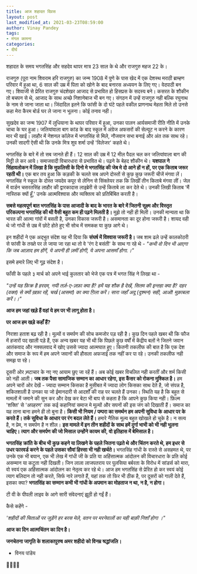 ```yaml
---
title: आज शहादत दिवस
layout: post
last_modified_at: 2021-03-23T08:59:00
author: Vinay Pandey
tags:
- मंगल कामना
categories:
- दीर्घ
---
```

शहादत के समय भगतसिंह और सहदेव थापर मात्र 23 साल के थे और राजगुरु महज 22 के। 

राजगुरु (पूरा नाम शिवराम हरि राजगुरु) का जन्म 1908 में पुणे के पास खेद में एक देशस्थ मराठी ब्राम्हण  परिवार में हुआ था, 6 साल की उम्र में पिता को खोने के बाद बनारस अध्ययन के लिए गए। वेदपाठी बन गए। शिवाजी से प्रेरित राजगुरु चंदशेखर आजाद से प्रभावित हो हिसप्रस के सदस्य बने। कसरत के शौकीन तो बचपन से थे, आजाद के साथ अच्छे निशानेबाज भी बन गए। संगठन में उन्हें राजगुरु नही बल्कि रघुनाथ के नाम से जाना जाता था। जिंदादिल इतने कि फांसी के दो घंटे पहले वकील प्राणनाथ मेहता मिले तो उनसे कहा मेरा कैरम बोर्ड घर ले जाना न भूलना। कोई तनाव नही।

सुखदेव का जन्म 1907 में लुधियाना के थापर परिवार में हुआ, उनका पालन आर्यसमाजी रीति नीति में उनके चाचा के घर हुआ। जलियांवाला बाग कांड के बाद स्कूल में अंग्रेज अफसरों की सेल्यूट न करने के कारण मार भी खाई। लाहौर में नेशनल कॉलेज में भगतसिंह से मिले, नौजवान सभा बनाई और अंत तक साथ रहे। उनकी सादगी ऐसी थी कि उनके मित्र शुव शर्मा उन्हें 'विलेजर' कहते थे।

भगतसिंह के बारे में तो सब जानते ही हैं। 12 साल की उम्र में 12 मील पैदल चल कर जलियांवाला बाग की मिट्टी ले कर आये। समाजवादी विचारधारा से प्रभावित थे। पढ़ने के बेहद शौकीन थे। **यशपाल ने सिंहावलोकन में लिखा है कि मुफलिसी के दिनो मे भगतसिंह की जेब मे दो आने हों न हों, पर एक किताब जरूर रहती थी।** एक बार तय हुआ कि कड़की के चलते सब अपने दोस्तों से कुछ कुछ जरूरी चीजें मंगवा लें। भगतसिंह ने स्कूल के दोस्त जयदेव कपूर से लेनिन से सिंक्लेयर तक कि लिखीं तीन किताबे मंगवा लीं। जेल में वार्डन चसरतसिंह लाहौर की द्वारकादास लाइब्रेरी से उन्हें किताबे ला कर देते थे। उनकी लिखी किताब  'मैं नास्तिक क्यों हूँ,' उनके आत्मविश्वास और व्यक्तित्व को प्रतिबिंबित करती है।

**सबसे महत्वपूर्ण बात भगतसिंह के पास आजादी के बाद के भारत के बारे में जितनी सूक्ष्म और विस्तृत परिकल्पना भगतसिंह की थी वैसी बहुत कम ही पढ़ने मिलती है।** मुझे तो नही ही मिली। उनकी मान्यता था कि भारत की आत्मा गांवों में बसती है, उनका विकास जरूरी है। असमानता का दूर होना जरूरी है। शायद वही थे जो गांधी से उम्र में छोटे होते हुए भी सोच में समकक्ष या कुछ आगे थे। 

इन शहीदों ने एक अद्भुत संदेश यह भी दिया कि **संघर्ष में विश्वास जरूरी है।** जब शाम ढले उन्हें कालकोठरी से फांसी के तख्ते पर ले जाया जा रहा था तो वे 'रंग दे बसंती' के साथ गा रहे थे - 
*"कभी वो दिन भी आएगा* 
*कि जब आज़ाद हम होंगें,*
*ये अपनी ही ज़मीं होगी,*
*ये अपना आसमाँ होगा.।"*

इसमे हमारे लिए भी गूढ़ संदेश है।

फाँसी के पहले ३ मार्च को अपने भाई कुलतार को भेजे एक पत्र में भगत सिंह ने लिखा था -

*"उन्हें यह फ़िक्र है हरदम,*
*नयी तर्ज़-ए-ज़फ़ा क्या है?*
*हमें यह शौक है देखें,*
*सितम की इन्तहा क्या है?*
*दहर (वक्त) से क्यों ख़फ़ा रहें,*
*चर्ख (आसमां) का क्या ग़िला करें।*
*सारा जहाँ अदू (दुश्मन) सही,*
*आओ! मुक़ाबला करें।।"*

**आज हम जहां खड़े हैं वहां ये हम पर भी लागू होता है।**

**पर आज हम खड़े कहाँ हैं?**

निराशा हताश बढ़ रही है। मूल्यों व समर्पण की सोच कमजोर पड़ रही है। कुछ दिन पहले खबर थी कि फौज में हजारों पद खाली पड़े हैं, एक अन्य खबर यह भी थी कि पिछले कुछ वर्षों में केंद्रीय बलों ने जितने जवान आतंकवाद और नक्सलवाद में खोए उससे ज्यादा  आत्मघात हुए। कितनी तकलीफ की बात है कि एक देश और समाज के रूप में हम अपने जवानों की हौसला अफजाई तक नहीं कर पा रहे। उनकी तकलीफ नही समझ पा रहे। 

दूसरी ओर भ्र्ष्टाचार के नए नए आयाम छुए जा रहें हैं। अब कोई खबर विचलित नही करतीं और शर्म किसी को नही आती। **जब तक पैसा सामाजिक सम्मान का आधार रहेगा, इस कैंसर को रोकना मुश्किल है।** हम अपने चारों ओर देखें - ज्यादा सम्मान किसका है मुसीबत में ज्यादा लोग किसका साथ देते है, जो संपन्न है, शकितशाली है उनका या जो ईमानदारी से आदर्शों की राह पर चलते हैं उनका। स्थिति यह है कि बहुत से मामलों में जमाने की सुन कर और देख कर बेटा भी बाप से कहता है कि आपने कुछ किया नही। फ़िल्म 'शक्ति' से 'अपहरण' तक कई कहानियां समाज मे मूल्यों और सपनों की इस जंग को दिखाती हैं। समाज का यह ताना बाना हमने ही तो बुना है। **किसी भी नियम / पम्परा का समर्थन हम अपनी सुविधा के आधार पर के करते हैं। तर्क सुविधा के आधार पर रंग बदल लेते हैं।** हमारे नैतिक मूल्य बहुत खोखले हो चुके है। न सत्य है, न प्रेम, न समर्पण है न शील। **इस मामले में इन तीन शहीदों के साथ हमें दुर्गा भाभी को भी नही भूलना चाहिए। त्याग और समर्पण की  जो मिसाल उन्होंने कायम की, वो इतिहास में बेमिसाल है।**

 **भगतसिंह क्रांति के बीच भी कुछ कहने या लिखने के पहले जितना पढ़ते थे और चिंतन करते थे, हम इधर से उधर फारवर्ड करने के पहले उसका सौवां हिस्सा भी नही खर्चते।** भगतसिंह गांधी के रास्ते से असहमत थे, पर उनके एक भी बयान, एक भी लेख में गांधी जी के प्रति या अहिंसात्मक आंदोलन की विचारधारा के प्रति कोई असम्मान या कटुता नही दिखती। जिन लाला लाजपतराय पर पुलसिया बर्बरता के विरोध में सांडर्स को मारा, वो स्वयं एक अहिंसात्मक आंदोलन का नेतृत्व कर रहे थे। आज हम भगतसिंह से प्रेरित हो कर स्वयं कोई त्याग बलिदान तो नही करते, सिर्फ नारे लगाते हैं, यहां तक तो फिर भी ठीक है, पर दूसरों को गाली देते हैं, इसका क्या? **भगतसिंह का सम्मान कभी भी गांधी के अपमान का मोहताज न था, न है, न होगा।**

टी वी के पीपली लाइव के आगे सारी संवेदनाएं झूठी हो गईं हैं। 

कैसे कहेंगे -

*'शहीदों की चिताओं पर जुड़ेंगे हर बरस मेले,*
*वतन पर मरनेवालों का यही बाक़ी निशाँ होगा ।"*

**आज का दिन आत्मचिंतन का दिन है।**

**जनचेतना जागृति के शलाकापुरुष अमर शहीदो को विनम्र श्रद्धांजलि।**

- विनय पांडेय

🙏🌷🌷🙏


